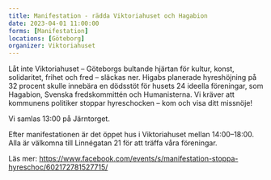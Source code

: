 ```yaml
---
title: Manifestation - rädda Viktoriahuset och Hagabion
date: 2023-04-01 11:00:00
forms: [Manifestation]
locations: [Göteborg]
organizer: Viktoriahuset
---
```

Låt inte Viktoriahuset – Göteborgs bultande hjärtan för kultur, konst, solidaritet, frihet och fred – släckas ner. Higabs planerade hyreshöjning på 32 procent skulle innebära en dödsstöt för husets 24 ideella föreningar, som Hagabion, Svenska fredskommittén och Humanisterna. Vi kräver att kommunens politiker stoppar hyreschocken – kom och visa ditt missnöje!

Vi samlas 13:00 på Järntorget.

Efter manifestationen är det öppet hus i Viktoriahuset mellan 14:00–18:00. Alla är välkomna till Linnégatan 21 för att träffa våra föreningar.

Läs mer: https://www.facebook.com/events/s/manifestation-stoppa-hyreschoc/602172781527715/
